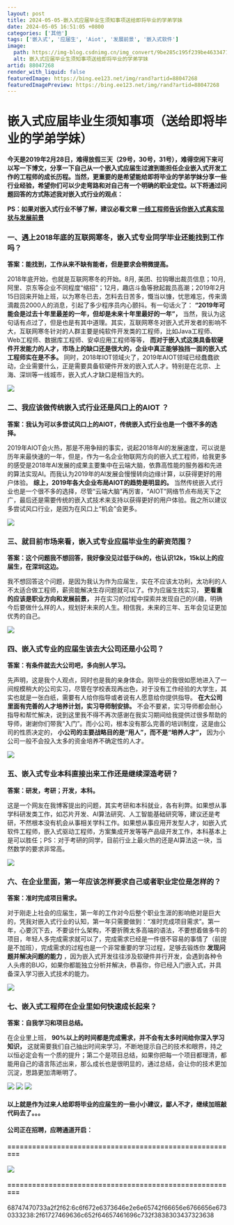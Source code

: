 ```yaml
---
layout: post
title: 2024-05-05-嵌入式应届毕业生须知事项送给即将毕业的学弟学妹
date: 2024-05-05 16:51:05 +0800
categories: ['其他']
tags: ['嵌入式', '应届生', 'Aiot', '发展前景', '嵌入式软件']
image:
  path: https://img-blog.csdnimg.cn/img_convert/9be285c195f239be46334715f6e9eb09.png?x-oss-process=image/resize,m_fixed,h_150
  alt: 嵌入式应届毕业生须知事项送给即将毕业的学弟学妹
artid: 88047268
render_with_liquid: false
featuredImage: https://bing.ee123.net/img/rand?artid=88047268
featuredImagePreview: https://bing.ee123.net/img/rand?artid=88047268
---
```


# 嵌入式应届毕业生须知事项（送给即将毕业的学弟学妹）

**今天是2019年2月28日，难得放假三天（29号，30号，31号），难得空闲下来可以写一下博文，分享一下自己从一个嵌入式应届生过渡到能担任企业嵌入式开发工作的工程师的成长历程。当然，更重要的是希望能给即将毕业的学弟学妹分享一些行业经验，希望你们可以少走弯路和对自己有一个明确的职业定位。以下将通过问题回答的方式陈述我对嵌入式行业的观点：**

**PS：如果对嵌入式行业不够了解，建议必看文章
[一线工程师告诉你嵌入式真实现状与发展前景](https://blog.csdn.net/fengfeng0328/article/details/82925001)**

### **一、遇上2018年底的互联网寒冬，嵌入式专业同学毕业还能找到工作吗？**

**答案：能找到，工作从来不缺有能者，但是要求会稍微提高。**

2018年底开始，也就是互联网寒冬的开始。8月, 美团、拉钩曝出裁员信息；10月, 阿里、京东等企业不同程度“缩招”；12月，趣店斗鱼等掀起裁员高潮；2019年2月15日回来开始上班，以为寒冬已去，怎料去日苦多，慨当以慷，忧思难忘，传来滴滴裁员2000人的消息，引起了多少程序员内心颤抖。有一句话火了：
**“2019年可能会是过去十年里最差的一年，但却是未来十年里最好的一年”，**
当然，我认为这句话有点过了，但是也是有其中道理。其实，互联网寒冬对嵌入式开发者的影响不大，互联网寒冬针对的人群主要是纯软件开发类的工程师，比如Java工程师、Web工程师、数据库工程师、安卓应用工程师等等，
**而对于嵌入式这类具备软硬件开发能力的人才，市场上的缺口还是很大的，企业中真正能够独挡一面的嵌入式工程师实在是不多。**
同时，2018年IOT领域火了，2019年AIOT领域已经蠢蠢欲动，企业需要什么，正是需要具备软硬件开发的嵌入式人才。特别是在北京、上海、深圳等一线城市，嵌入式人才缺口是相当大的。

![](https://i-blog.csdnimg.cn/blog_migrate/aedf8d4958ee5235c99113d18a135d44.jpeg)

### **二、我应该做传统嵌入式行业还是风口上的AIOT ？**

**答案：我认为可以多尝试风口上的AIOT，传统嵌入式行业也是一个很不多的选择。**

2019年AIOT会火热，那是不用争辩的事实，说起2018年AI的发展速度，可以说是历年来最快速的一年，但是，作为一名企业物联网方向的嵌入式工程师，给我更多的感受是2018年AI发展的成果主要集中在云端大脑，依靠高性能的服务器和先进的算法实现AI。而我认为2019年的AI发展会慢慢转向边缘计算，以获得更好的用户体验。
**综上，2019年各大企业布局AIOT的趋势是明显的。**
当然传统嵌入式行业也是一个很不多的选择，尽管“云端大脑”再厉害，“AIOT”网络节点布局天下之广，最后还是需要传统的嵌入式技术来支持以获得更好的用户体验。我之所以建议多尝试风口行业，是因为在风口上“机会”会更多。

![](https://i-blog.csdnimg.cn/blog_migrate/d1bd14d9920fb9dceade84eaf7b8bbdc.png)

### **三、就目前市场来看，嵌入式专业应届毕业生的薪资范围？**

**答案：这个问题我不想回答，我好像没见过低于6k的，也认识12k，15k以上的应届生，在深圳这边。**

我不想回答这个问题，是因为我认为作为应届生，实在不应该太功利，太功利的人不太适合做工程师，薪资能解决生存问题就可以了。作为应届生找实习，
**更看重的应该是职业方向和发展前景，**
并在实习的过程中探索并发现自己的兴趣，明确今后要做什么样的人，规划好未来的人生。相信我，未来的三年、五年会见证更加优秀的自己。

![](https://i-blog.csdnimg.cn/blog_migrate/909be98f710f7ef9c604eca0e975e8ec.jpeg)

### **四、嵌入式专业的应届生该去大公司还是小公司？**

**答案：有条件就去大公司吧，多向别人学习。**

先声明，这是我个人观点，同时也是我的亲身体会。刚毕业的我很如愿地进入了一间规模稍大的公司实习，尽管在学校表现再出色，对于没有工作经验的大学生，其实也就是一张白纸，需要有人给你指导或者说有人愿意给你提供指导。
**在大公司里面有完善的人才培养计划，实习导师制安排。**
不会不要紧，实习导师都会耐心指导和帮忙解决，说到这里我不得不再次感谢在我实习期间给我提供过很多帮助的导师，谢谢你们带我“入门”。而小公司，根本没有那么完善的培训制度，这是由公司的性质决定的，
**小公司的主要战略目的是“用人”，而不是“培养人才”，**
因为小公司一般不会投入太多的资金培养不确定性的人才。

![](https://i-blog.csdnimg.cn/blog_migrate/99fbe86a59d2e817349930257b432f11.jpeg)

### **五、嵌入式专业本科直接出来工作还是继续深造考研？**

**答案：研发，考研；开发，本科。**

这是一个网友在我博客提出的问题，其实考研和本科就业，各有利弊。如果想从事学科研发类工作，如芯片开发、AI算法研究、人工智能基础研究等，建议还是考研，不然根本没有机会从事相关学科工作。如果想从事应用开发型人才，如嵌入式软件工程师，嵌入式驱动工程师，方案集成开发等等产品级开发工作，本科基本上是可以胜任；PS：对于考研的同学，目前行业上最火热的还是AI算法这一块，当然数学的要求非常高。

![](https://i-blog.csdnimg.cn/blog_migrate/eee192fd44ea289bd665e39fccd11412.jpeg)

### **六、在企业里面，第一年应该怎样要求自己或者职业定位是怎样的？**

**答案：准时完成项目需求。**

对于刚走上社会的应届生，第一年的工作对今后整个职业生涯的影响绝对是巨大的，凭我对嵌入式行业的认知，第一年只需要做到：“准时完成项目需求”。第一年，心要沉下去，不要谈什么架构，不要折腾太多高端的语法，不要想着做多牛的项目，年轻人多完成需求就可以了，完成需求已经是一件很不容易的事情了（前提是不加班），完成需求的过程也是一个非常重要的学习过程，足够去锻炼你
**发现问题并解决问题的能力**
，因为嵌入式开发往往涉及软硬件并行开发，会遇到各种令人头疼的BUG，如果你都能独立分析并解决，恭喜你，你已经入门嵌入式，并具备深入学习嵌入式技术的能力。

![](https://i-blog.csdnimg.cn/blog_migrate/c4dbfd670cfb74887a7b821c425d893f.jpeg)

### **七、嵌入式工程师在企业里如何快速成长起来？**

**答案：自我学习和项目总结。**

在企业里上班，
**90%以上的时间都是完成需求，并不会有太多时间给你深入学习知识，**
这就需要我们自己抽出时间来学习，不断地提示自己的技术和眼界，持之以恒必定会有一个质的提升；第二个是项目总结，如果你把每一个项目都理清，都能用自己的语言陈述出来，那么成长也是很明显的，通过总结，会让你的技术更加沉淀，思路更加清晰明了。

![](https://i-blog.csdnimg.cn/blog_migrate/e739e312279c26ceabb79b5946597e05.jpeg)
![](https://i-blog.csdnimg.cn/blog_migrate/e739e312279c26ceabb79b5946597e05.jpeg)
![](https://i-blog.csdnimg.cn/blog_migrate/6126143903491c3e081222e53ad439db.gif)

#### **以上就是作为过来人给即将毕业的应届生的一些小小建议，鄙人不才，继续加班敲代码去了。。。**

#### **公司正在招聘，应聘通道开启：**

#### **========================================================**

![](https://i-blog.csdnimg.cn/blog_migrate/ba68dfd3d78f28166455e7c6728a0833.png)

#### **========================================================**

68747470733a2f2f62:6c6f672e6373646e2e6e65742f66656e6766656e6730333238:2f61727469636c652f64657461696c732f3838303437323638